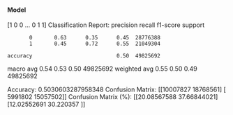#### Model
[1 0 0 ... 0 1 1]
Classification Report:
              precision    recall  f1-score   support

           0       0.63      0.35      0.45  28776388
           1       0.45      0.72      0.55  21049304

    accuracy                           0.50  49825692
   macro avg       0.54      0.53      0.50  49825692
weighted avg       0.55      0.50      0.49  49825692

Accuracy: 0.5030603287958348
Confusion Matrix:
[[10007827 18768561]
 [ 5991802 15057502]]
Confusion Matrix (%):
[[20.08567588 37.66844021]
 [12.02552691 30.220357  ]]
